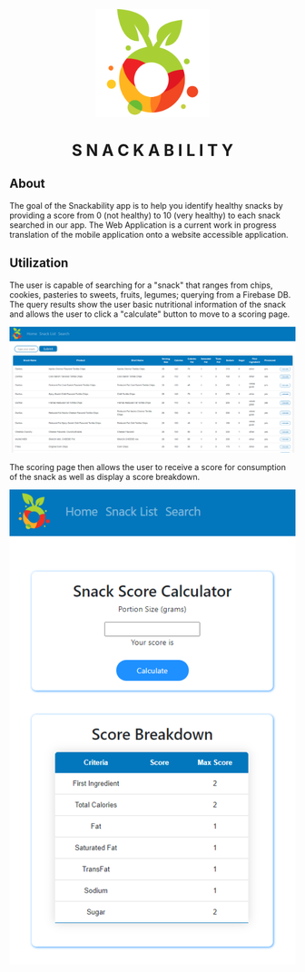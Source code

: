 <p align = center> <img src = "./Documentation/images/snackability-logo.png" width = 200)> </p>

<h1 align=center>S N A C K A B I L I T Y</h1>

## About
The goal of the Snackability app is to help you identify healthy snacks by providing a score from 0 (not healthy) to 10 (very healthy) to each snack searched in our app.
The Web Application is a current work in progress translation of the mobile application onto a website accessible application.

## Utilization

The user is capable of searching for a "snack" that ranges from chips, cookies, pasteries to sweets, fruits, legumes; querying from a Firebase DB. 
The query results show the user basic nutritional information of the snack and allows the user to click a "calculate" button to move to a scoring page.

![Snack Search](./Documentation/images/snack-search-page.png)


The scoring page then allows the user to receive a score for consumption of the snack as well as display a score breakdown.

![Snack Calculator](./Documentation/images/snack-calculate.png)
